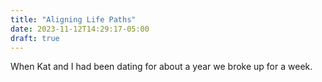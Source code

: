 ```yaml
---
title: "Aligning Life Paths"
date: 2023-11-12T14:29:17-05:00
draft: true
---
```


When Kat and I had been dating for about a year we broke up for a week.


